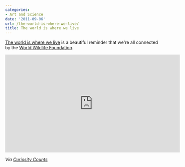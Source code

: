 ```yaml
---
categories:
- Art and Science
date: '2011-09-06'
url: /the-world-is-where-we-live/
title: The world is where we live
---
```


<a href="http://vimeo.com/26068168">The world is where we live</a> is a beautiful reminder that we're all connected by the <a href="http://myworld.panda.org/">World Wildlife Foundation</a>.

<iframe class="alignc" src="https://player.vimeo.com/video/26068168" width="560" height="315" frameborder="0"></iframe>

<em>Via <a href="http://curiositycounts.com/post/8107928412/the-world-is-where-we-live-absolutely-beautiful">Curiosity Counts</a></em>